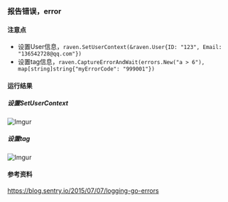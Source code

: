 ### 报告错误，error

#### 注意点
 - 设置User信息，`raven.SetUserContext(&raven.User{ID: "123", Email: "136542728@qq.com"})`
 - 设置tag信息，`raven.CaptureErrorAndWait(errors.New("a > 6"), map[string]string{"myErrorCode": "999001"})`

#### 运行结果
##### 设置SetUserContext
![Imgur](https://i.imgur.com/rDryvay.png)

##### 设置tag
![Imgur](https://i.imgur.com/VWycSw7.png)

#### 参考资料
https://blog.sentry.io/2015/07/07/logging-go-errors